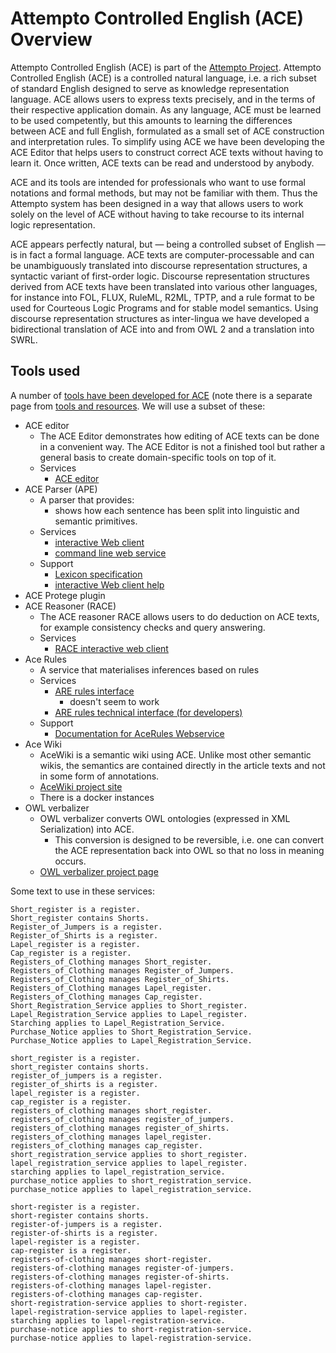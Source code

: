 # Attempto Controlled English (ACE) Overview

Attempto Controlled English (ACE) is part of the [Attempto Project](http://attempto.ifi.uzh.ch/site/). Attempto Controlled English (ACE) is a controlled natural language, i.e. a rich subset of standard English designed to serve as knowledge representation language. ACE allows users to express texts precisely, and in the terms of their respective application domain. As any language, ACE must be learned to be used competently, but this amounts to learning the differences between ACE and full English, formulated as a small set of ACE construction and interpretation rules. To simplify using ACE we have been developing the ACE Editor that helps users to construct correct ACE texts without having to learn it. Once written, ACE texts can be read and understood by anybody.

ACE and its tools are intended for professionals who want to use formal notations and formal methods, but may not be familiar with them. Thus the Attempto system has been designed in a way that allows users to work solely on the level of ACE without having to take recourse to its internal logic representation.

ACE appears perfectly natural, but — being a controlled subset of English — is in fact a formal language. ACE texts are computer-processable and can be unambiguously translated into discourse representation structures, a syntactic variant of first-order logic. Discourse representation structures derived from ACE texts have been translated into various other languages, for instance into FOL, FLUX, RuleML, R2ML, TPTP, and a rule format to be used for Courteous Logic Programs and for stable model semantics. Using discourse representation structures as inter-lingua we have developed a bidirectional translation of ACE into and from OWL 2 and a translation into SWRL.

## Tools used

A number of [tools have been developed for ACE](http://attempto.ifi.uzh.ch/site/tools/) (note there is a separate page from [tools and resources](http://attempto.ifi.uzh.ch/site/resources/). We will use a subset of these:

* ACE editor
	* The ACE Editor demonstrates how editing of ACE texts can be done in a convenient way. The ACE Editor is not a finished tool but rather a general basis to create domain-specific tools on top of it.
	* Services
		* [ACE editor](http://attempto.ifi.uzh.ch/aceeditor/)
* ACE Parser (APE)
	* A parser that provides:
		* shows how each sentence has been split into linguistic and semantic primitives.
	* Services
		* [interactive Web client](http://attempto.ifi.uzh.ch/ape/)
		* [command line web service](http://attempto.ifi.uzh.ch/site/docs/ape_webservice.html)
	* Support
		* [Lexicon specification](http://attempto.ifi.uzh.ch/site/docs/ace_lexicon.html)
		* [interactive Web client help](http://attempto.ifi.uzh.ch/site/docs/ape_webclient_help.html)
* ACE Protege plugin
* ACE Reasoner (RACE)
	* The ACE reasoner RACE allows users to do deduction on ACE texts, for example consistency checks and query answering.
	* Services
		* [RACE interactive web client](http://attempto.ifi.uzh.ch/race/)
* Ace Rules
	* A service that materialises inferences based on rules
	* Services
		* [ARE rules interface](http://attempto.ifi.uzh.ch/acerules/)
			* doesn't seem to work
		* [ARE rules technical interface (for developers)](http://attempto.ifi.uzh.ch/acerules_ti/)
	* Support
		* [Documentation for AceRules Webservice](http://attempto.ifi.uzh.ch/site/docs/acerules_webservice.html)
* Ace Wiki
	* AceWiki is a semantic wiki using ACE. Unlike most other semantic wikis, the semantics are contained directly in the article texts and not in some form of annotations.
	* [AceWiki project site](http://attempto.ifi.uzh.ch/acewiki/)
	* There is a docker instances
* OWL verbalizer
	* OWL verbalizer converts OWL ontologies (expressed in XML Serialization) into ACE.
		* This conversion is designed to be reversible, i.e. one can convert the ACE representation back into OWL so that no loss in meaning occurs. 
	* [OWL verbalizer project page](https://github.com/Kaljurand/owl-verbalizer)


Some text to use in these services:

```cnl
Short_register is a register.
Short_register contains Shorts.
Register_of_Jumpers is a register.
Register_of_Shirts is a register.
Lapel_register is a register.
Cap_register is a register.
Registers_of_Clothing manages Short_register.
Registers_of_Clothing manages Register_of_Jumpers.
Registers_of_Clothing manages Register_of_Shirts.
Registers_of_Clothing manages Lapel_register.
Registers_of_Clothing manages Cap_register.
Short_Registration_Service applies to Short_register.
Lapel_Registration_Service applies to Lapel_register.
Starching applies to Lapel_Registration_Service.
Purchase_Notice applies to Short_Registration_Service.
Purchase_Notice applies to Lapel_Registration_Service.
```

```cnl
short_register is a register.
short_register contains shorts.
register_of_jumpers is a register.
register_of_shirts is a register.
lapel_register is a register.
cap_register is a register.
registers_of_clothing manages short_register.
registers_of_clothing manages register_of_jumpers.
registers_of_clothing manages register_of_shirts.
registers_of_clothing manages lapel_register.
registers_of_clothing manages cap_register.
short_registration_service applies to short_register.
lapel_registration_service applies to lapel_register.
starching applies to lapel_registration_service.
purchase_notice applies to short_registration_service.
purchase_notice applies to lapel_registration_service.
```

```cnl
short-register is a register.
short-register contains shorts.
register-of-jumpers is a register.
register-of-shirts is a register.
lapel-register is a register.
cap-register is a register.
registers-of-clothing manages short-register.
registers-of-clothing manages register-of-jumpers.
registers-of-clothing manages register-of-shirts.
registers-of-clothing manages lapel-register.
registers-of-clothing manages cap-register.
short-registration-service applies to short-register.
lapel-registration-service applies to lapel-register.
starching applies to lapel-registration-service.
purchase-notice applies to short-registration-service.
purchase-notice applies to lapel-registration-service.
```
